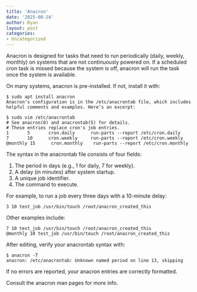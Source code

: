 ```yaml
---
title: 'Anacron'
date: '2025-08-24'
author: Ryan
layout: post
categories:
- Uncategorized
---
```


Anacron is designed for tasks that need to run periodically (daily, weekly, monthly) on systems that are not continuously powered on. If a scheduled cron task is missed because the system is off, anacron will run the task once the system is available.

On many systems, anacron is pre-installed. If not, install it with:
~~~
$ sudo apt install anacron
Anacron's configuration is in the /etc/anacrontab file, which includes helpful comments and examples. Here’s an excerpt:

$ sudo vim /etc/anacrontab
# See anacron(8) and anacrontab(5) for details.
# These entries replace cron's job entries.
1       5       cron.daily      run-parts --report /etc/cron.daily
7       10      cron.weekly     run-parts --report /etc/cron.weekly
@monthly 15      cron.monthly    run-parts --report /etc/cron.monthly
~~~

The syntax in the anacrontab file consists of four fields:
1) The period in days (e.g., 1 for daily, 7 for weekly).
2) A delay (in minutes) after system startup.
3) A unique job identifier.
4) The command to execute.

For example, to run a job every three days with a 10-minute delay:
~~~
3 10 test_job /usr/bin/touch /root/anacron_created_this
~~~

Other examples include:
~~~
7 10 test_job /usr/bin/touch /root/anacron_created_this
@monthly 10 test_job /usr/bin/touch /root/anacron_created_this
~~~

After editing, verify your anacrontab syntax with:
~~~
$ anacron -T
anacron: /etc/anacrontab: Unknown named period on line 13, skipping
~~~

If no errors are reported, your anacron entries are correctly formatted.

Consult the anacron man pages for more info.
